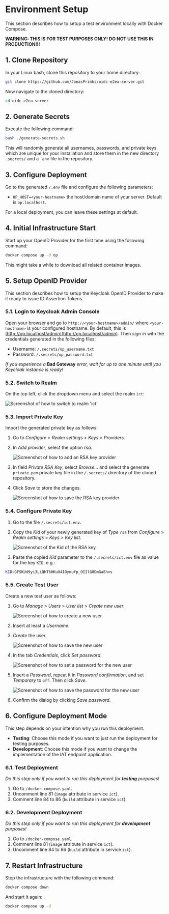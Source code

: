 # Environment Setup

This section describes how to setup a test environment locally with Docker Compose.

**WARNING: THIS IS FOR TEST PURPOSES ONLY! DO NOT USE THIS IN PRODUCTION!!!**


## 1. Clone Repository

In your Linux bash, clone this repository to your home directory:

```bash
git clone https://github.com/JonasPrimbs/oidc-e2ea-server.git
```

Now navigate to the cloned directory:

```bash
cd oidc-e2ea-server
```


## 2. Generate Secrets

Execute the following command:

```bash
bash ./generate-secrets.sh
```

This will randomly generate all usernames, passwords, and private keys which are unique for your installation and store them in the new directory `.secrets/` and a `.env` file in the repository.


## 3. Configure Deployment

Go to the generated `/.env` file and configure the following parameters:

- `OP_HOST=<your-hostname>` the host/domain name of your server. Default is `op.localhost`.

For a local deployment, you can leave these settings at default.


## 4. Initial Infrastructure Start

Start up your OpenID Provider for the first time using the following command:

```bash
docker compose up -d op
```

This might take a while to download all related container images.


## 5. Setup OpenID Provider

This section describes how to setup the Keycloak OpenID Provider to make it ready to issue ID Assertion Tokens.


### 5.1. Login to Keycloak Admin Console

Open your browser and go to `http://<your-hostname>/admin/` where `<your-hostname>` is your configured hostname.
By default, this is [http://op.localhost/admin](http://op.localhost/admin).
Then *sign in* with the credentials generated in the following files:
- Username: `/.secrets/op_username.txt`
- Password: `/.secrets/op_password.txt`

*If you experience a* **Bad Gateway** *error, wait for up to one minute until you Keycloak instance is ready!*


### 5.2. Switch to Realm

On the top left, click the dropdown menu and select the realm `ict`:

![Screenshot of how to switch to realm 'ict'](./images/switch_realm.png)


### 5.3. Import Private Key

Import the generated private key as follows:

 1. Go to *Configure* > *Realm settings* > *Keys* > *Providers*.
 2. In *Add provider*, select the option *rsa*.

    ![Screenshot of how to add an RSA key provider](./images/add_rsa.png)

 3. In field *Private RSA Key*, select *Browse...* and select the generate `private.pem` private key file in the `/.secrets/` directory of the cloned repository.
 4. Click *Save* to store the changes.

    ![Screenshot of how to save the RSA key provider](./images/save_rsa.png)


### 5.4. Configure Private Key

 1. Go to the file `/.secrets/ict.env`.
 2. Copy the *Kid* of your newly generated key of *Type* `rsa` from *Configure* > *Realm settings* > *Keys* > *Key list*.

    ![Screenshot of the Kid of the RSA key](./images/rsa_kid.png)

 3. Paste the copied *Kid* parameter to the `/.secrets/ict.env` file as value for the key `KID`, e.g.:

```bash
KID=GFSKUd9yi3LiQhT6HKuU4IOymufp_OIIlG8DmGa8hvs
```


### 5.5. Create Test User

Create a new test user as follows:

 1. Go to *Manage* > *Users* > *User list* > *Create new user*.

    ![Screenshot of how to create a new user](./images/create_user.png)

 2. Insert at least a *Username*.
 3. *Create* the user.

    ![Screenshot of how to save the new user](./images/save_user.png)

 4. In the tab *Credentials*, click *Set password*.

    ![Screenshot of how to set a password for the new user](./images/set_password.png)

 5. Insert a *Password*, repeat it in *Password confirmation*, and set *Temporary* to `off`.
    Then click *Save*.

    ![Screenshot of how to save the password for the new user](./images/save_password.png)

 6. Confirm the dialog by clicking *Save password*.


## 6. Configure Deployment Mode

This step depends on your intention why you run this deployment.

- **Testing**: Choose this mode if you want to just run the deployment for testing purposes.
- **Development**: Choose this mode if you want to change the implementation of the IAT endpoint application.


### 6.1. Test Deployment

*Do this step only if you want to run this deployment for **testing** purposes!*

1. Go to `/docker-compose.yaml`.
2. Uncomment line 81 (`image` attribute in service `ict`).
3. Comment line 84 to 86 (`build` attribute in service `ict`).


### 6.2. Development Deployment

*Do this step only if you want to run this deployment for **development** purposes!*

1. Go to `/docker-compose.yaml`.
2. Comment line 81 (`image` attribute in service `ict`).
3. Uncomment line 84 to 86 (`build` attribute in service `ict`).


## 7. Restart Infrastructure

Stop the infrastructure with the following command:

```bash
docker compose down
```

And start it again:

```bash
docker compose up -d
```
